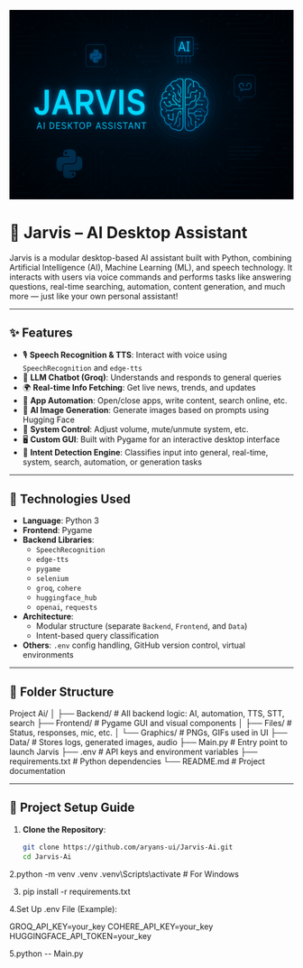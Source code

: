 <p align="center">
  <img src="Frontend/Graphics/Jarvis_banner.png" alt="Jarvis AI Banner" width="800"/>
</p>


# 🧠 Jarvis – AI Desktop Assistant

Jarvis is a modular desktop-based AI assistant built with Python, combining Artificial Intelligence (AI), Machine Learning (ML), and speech technology. It interacts with users via voice commands and performs tasks like answering questions, real-time searching, automation, content generation, and much more — just like your own personal assistant!

---

## ✨ Features

- 🎙️ **Speech Recognition & TTS**: Interact with voice using `SpeechRecognition` and `edge-tts`
- 🧠 **LLM Chatbot (Groq)**: Understands and responds to general queries
- 🌍 **Real-time Info Fetching**: Get live news, trends, and updates
- 📂 **App Automation**: Open/close apps, write content, search online, etc.
- 🎨 **AI Image Generation**: Generate images based on prompts using Hugging Face
- 📢 **System Control**: Adjust volume, mute/unmute system, etc.
- 🖥️ **Custom GUI**: Built with Pygame for an interactive desktop interface
- 🧩 **Intent Detection Engine**: Classifies input into general, real-time, system, search, automation, or generation tasks

---

## 🔧 Technologies Used

- **Language**: Python 3
- **Frontend**: Pygame
- **Backend Libraries**:
  - `SpeechRecognition`
  - `edge-tts`
  - `pygame`
  - `selenium`
  - `groq`, `cohere`
  - `huggingface_hub`
  - `openai`, `requests`
- **Architecture**:
  - Modular structure (separate `Backend`, `Frontend`, and `Data`)
  - Intent-based query classification
- **Others**: `.env` config handling, GitHub version control, virtual environments

---

## 📁 Folder Structure
Project Ai/
│
├── Backend/ # All backend logic: AI, automation, TTS, STT, search
├── Frontend/ # Pygame GUI and visual components
│ ├── Files/ # Status, responses, mic, etc.
│ └── Graphics/ # PNGs, GIFs used in UI
├── Data/ # Stores logs, generated images, audio
├── Main.py # Entry point to launch Jarvis
├── .env # API keys and environment variables
├── requirements.txt # Python dependencies
└── README.md # Project documentation

---

## 🚀 Project Setup Guide 

1. **Clone the Repository**:
   ```bash
   git clone https://github.com/aryans-ui/Jarvis-Ai.git
   cd Jarvis-Ai
2.python -m venv .venv
.venv\Scripts\activate  # For Windows

3. pip install -r requirements.txt
   
4.Set Up .env File (Example):

GROQ_API_KEY=your_key
COHERE_API_KEY=your_key
HUGGINGFACE_API_TOKEN=your_key

5.python --  Main.py


   
